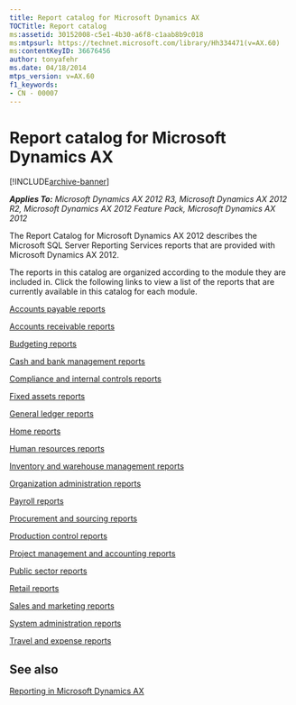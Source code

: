 ```yaml
---
title: Report catalog for Microsoft Dynamics AX
TOCTitle: Report catalog
ms:assetid: 30152008-c5e1-4b30-a6f8-c1aab8b9c018
ms:mtpsurl: https://technet.microsoft.com/library/Hh334471(v=AX.60)
ms:contentKeyID: 36676456
author: tonyafehr
ms.date: 04/18/2014
mtps_version: v=AX.60
f1_keywords:
- CN - 00007
---
```


# Report catalog for Microsoft Dynamics AX 


[!INCLUDE[archive-banner](includes/archive-banner.md)]


_**Applies To:** Microsoft Dynamics AX 2012 R3, Microsoft Dynamics AX 2012 R2, Microsoft Dynamics AX 2012 Feature Pack, Microsoft Dynamics AX 2012_

The Report Catalog for Microsoft Dynamics AX 2012 describes the Microsoft SQL Server Reporting Services reports that are provided with Microsoft Dynamics AX 2012.

The reports in this catalog are organized according to the module they are included in. Click the following links to view a list of the reports that are currently available in this catalog for each module.

[Accounts payable reports](accounts-payable-reports.md)

[Accounts receivable reports](accounts-receivable-reports.md)

[Budgeting reports](budgeting-reports.md)

[Cash and bank management reports](cash-and-bank-management-reports.md)

[Compliance and internal controls reports](compliance-and-internal-controls-reports.md)

[Fixed assets reports](fixed-assets-reports.md)

[General ledger reports](general-ledger-reports.md)

[Home reports](home-reports.md)

[Human resources reports](human-resources-reports.md)

[Inventory and warehouse management reports](inventory-and-warehouse-management-reports.md)

[Organization administration reports](organization-administration-reports.md)

[Payroll reports](payroll-reports.md)

[Procurement and sourcing reports](procurement-and-sourcing-reports.md)

[Production control reports](production-control-reports.md)

[Project management and accounting reports](project-management-and-accounting-reports.md)

[Public sector reports](public-sector-reports.md)

[Retail reports](retail-reports.md)

[Sales and marketing reports](sales-and-marketing-reports.md)

[System administration reports](system-administration-reports.md)

[Travel and expense reports](travel-and-expense-reports.md)

## See also

[Reporting in Microsoft Dynamics AX](reporting-in-microsoft-dynamics-ax.md)

  


